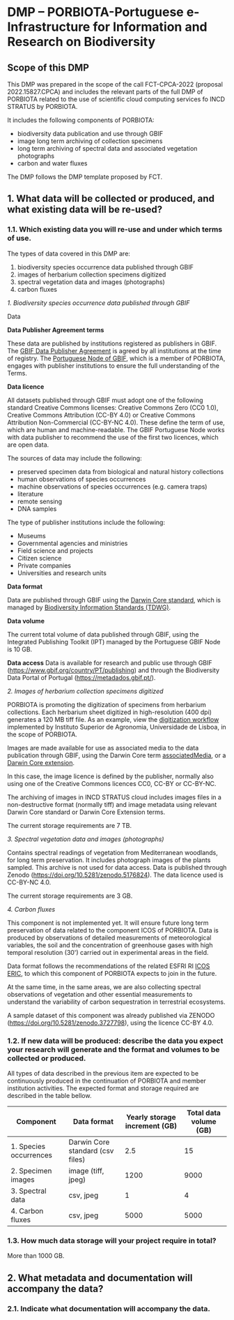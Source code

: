 # DMP – PORBIOTA-Portuguese e-Infrastructure for Information and Research on Biodiversity

## Scope of this DMP

This DMP was prepared in the scope of the call FCT-CPCA-2022 (proposal 2022.15827.CPCA)
and includes the relevant parts of the full DMP of PORBIOTA related to the use of
scientific cloud computing services fo INCD STRATUS by PORBIOTA.

It includes the following components of PORBIOTA:
- biodiversity data publication and use through GBIF
- image long term archiving of collection specimens
- long term archiving of spectral data and associated vegetation
photographs
- carbon and water fluxes

The DMP follows the DMP template proposed by FCT.

## 1. What data will be collected or produced, and what existing data will be re-used?

### 1.1. Which existing data you will re-use and under which terms of use.

The types of data covered in this DMP are:
1. biodiversity species occurrence data published through GBIF
2. images of herbarium collection specimens digitized
3. spectral vegetation data and images (photographs)
4. carbon fluxes

*1. Biodiversity species occurrence data published through GBIF*

Data 

**Data Publisher Agreement terms** 

These data are published by institutions registered as publishers in GBIF. 
The [GBIF Data Publisher Agreement](https://www.gbif.org/terms/data-publisher) is 
agreed by all institutions at the time of registry. The [Portuguese Node of 
GBIF](https://www.gbif.pt), which is a member of PORBIOTA, engages with publisher 
institutions to ensure the full understanding of the Terms.

**Data licence**

All datasets published through GBIF must adopt one of the following standard Creative
Commons licenses: Creative Commons Zero (CC0 1.0), Creative Commons Attribution 
(CC-BY 4.0) or Creative Commons Attribution Non-Commercial (CC-BY-NC 4.0). These 
define the term of use, which are human and machine-readable. The GBIF Portuguese
Node works with data publisher to recommend the use of the first two licences, 
which are open data.

The sources of data may include the following:
- preserved specimen data from biological and natural history collections
- human observations of species occurrences
- machine observations of species occurrences (e.g. camera traps)
- literature
- remote sensing
- DNA samples

The type of publisher institutions include the following:
- Museums
- Governmental agencies and ministries
- Field science and projects
- Citizen science
- Private companies
- Universities and research units

**Data format**

Data are published through GBIF using the [Darwin Core standard](https://www.tdwg.org/standards/dwc/), 
which is managed by [Biodiversity Information Standards (TDWG)](https://www.tdwg.org/). 

**Data volume**

The current total volume of data published through GBIF, using the Integrated 
Publishing Toolkit (IPT) managed by the Portuguese GBIF Node is 10 GB.

**Data access**
Data is available for research and public use through GBIF (https://www.gbif.org/country/PT/publishing) 
and through the Biodiversity Data Portal of Portugal
(https://metadados.gbif.pt/).


*2. Images of herbarium collection specimens digitized*

PORBIOTA is promoting the digitization of specimens from herbarium collections. 
Each herbarium sheet digitized in high-resolution (400 dpi) generates a 120 MB tiff
file. As an example, view the [digitization workflow](https://dissco.github.io/HerbariumSheets/LISIULisboa.html) 
implemented by Instituto Superior de Agronomia, Universidade de Lisboa, 
in the scope of PORBIOTA.

Images are made available for use as associated media to the data publication 
through GBIF, using the Darwin Core term [associatedMedia](https://dwc.tdwg.org/terms/#dwc:associatedMedia), 
or a [Darwin Core extension](https://rs.gbif.org/extension/gbif/1.0/multimedia.xml). 

In this case, the image licence is defined by the publisher, normally also using 
one of the Creative Commons licences CC0, CC-BY or CC-BY-NC.

The archiving of images in INCD STRATUS cloud includes images files in a 
non-destructive format (normally tiff) and image metadata using relevant Darwin 
Core standard or Darwin Core Extension terms.

The current storage requirements are 7 TB.

*3. Spectral vegetation data and images (photographs)*

Contains spectral readings of vegetation from Mediterranean woodlands, for long
term preservation. It includes photograph images of the plants sampled. This 
archive is not used for data access. Data is published through Zenodo (https://doi.org/10.5281/zenodo.5176824). The data licence used is CC-BY-NC 4.0.

The current storage requirements are 3 GB.


*4. Carbon fluxes*

This component is not implemented yet. It will ensure future long term preservation 
of data related to the component ICOS of PORBIOTA. Data is produced by observations 
of detailed measurements of meteorological variables, the soil and the 
concentration of greenhouse gases with high temporal resolution (30') carried 
out in experimental areas in the field.

Data format follows the recommendations of the related ESFRI RI [ICOS ERIC](https://www.icos-cp.eu/), 
to which this component of PORBIOTA expects to join in the future. 

At the same time, in the same areas, we are also collecting spectral observations 
of vegetation and other essential measurements to understand the variability of 
carbon sequestration in terrestrial ecosystems.

A sample dataset of this component was already published via ZENODO 
(https://doi.org/10.5281/zenodo.3727798), using the licence CC-BY 4.0.


### 1.2. If new data will be produced: describe the data you expect your research will generate and the format and volumes to be collected or produced.

All types of data described in the previous item are expected to be continuously
produced in the continuation of PORBIOTA and member institution activities. The 
expected format and storage required are described in the table bellow.

| Component | Data format | Yearly storage increment (GB) | Total data volume (GB) |
|-----------|-------------|------------------------|-------------------|
| 1. Species occurrences | Darwin Core standard (csv files) |  2.5 | 15 |
| 2. Specimen images | image (tiff, jpeg) | 1200 | 9000 |
| 3. Spectral data | csv, jpeg |  1 | 4 |
| 4. Carbon fluxes | csv, jpeg | 5000 | 5000 |

### 1.3. How much data storage will your project require in total?

More than 1000 GB.

## 2. What metadata and documentation will accompany the data?

### 2.1. Indicate what documentation will accompany the data.



